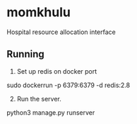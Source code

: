 # momkhulu
Hospital resource allocation interface

## Running

1. Set up redis on docker port 

sudo dockerrun -p 6379:6379 -d redis:2.8

2. Run the server.

python3 manage.py runserver
